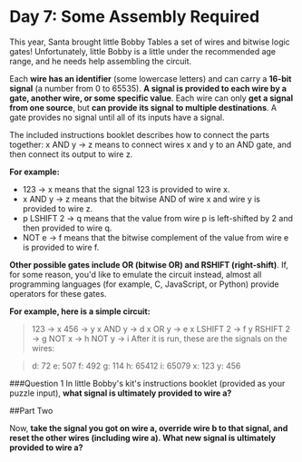 # Day 7: Some Assembly Required

This year, Santa brought little Bobby Tables a set of wires and bitwise logic gates! Unfortunately, little Bobby is a little under the recommended age range, and he needs help assembling the circuit.

Each **wire has an identifier** (some lowercase letters) and can carry a **16-bit signal** (a number from 0 to 65535). **A signal is provided to each wire by a gate, another wire, or some specific value**. Each wire can only **get a signal from one source**, but **can provide its signal to multiple destinations**. A gate provides no signal until all of its inputs have a signal.

The included instructions booklet describes how to connect the parts together: x AND y -> z means to connect wires x and y to an AND gate, and then connect its output to wire z.

**For example:**

* 123 -> x means that the signal 123 is provided to wire x.
* x AND y -> z means that the bitwise AND of wire x and wire y is provided to wire z.
* p LSHIFT 2 -> q means that the value from wire p is left-shifted by 2 and then provided to wire q.
* NOT e -> f means that the bitwise complement of the value from wire e is provided to wire f.

**Other possible gates include OR (bitwise OR) and RSHIFT (right-shift)**. If, for some reason, you'd like to emulate the circuit instead, almost all programming languages (for example, C, JavaScript, or Python) provide operators for these gates.

**For example, here is a simple circuit:**

> 123 -> x
456 -> y
x AND y -> d
x OR y -> e
x LSHIFT 2 -> f
y RSHIFT 2 -> g
NOT x -> h
NOT y -> i
After it is run, these are the signals on the wires:

> d: 72
e: 507
f: 492
g: 114
h: 65412
i: 65079
x: 123
y: 456

###Question 1
In little Bobby's kit's instructions booklet (provided as your puzzle input), **what signal is ultimately provided to wire a?**

##Part Two

Now, **take the signal you got on wire a, override wire b to that signal, and reset the other wires (including wire a). What new signal is ultimately provided to wire a?**